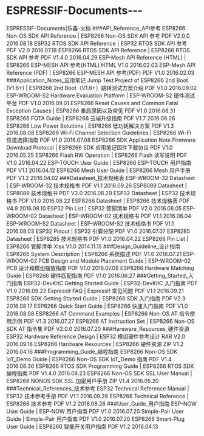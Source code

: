 # ESPRESSIF-Documents---
ESPRESSIF-Documents|乐鑫-文档
###API_Reference_API参考
	ESP8266 Non-OS SDK API Reference | ESP8266 Non-OS SDK API 参考
	PDF V2.0.0 2016.08.18
	ESP32 RTOS SDK API Reference | ESP32 RTOS SDK API 参考
	PDF V2.0 2016.07.18
	ESP8266 RTOS SDK API Reference | ESP8266 RTOS SDK API 参考
	PDF V1.4.0 2016.04.29
	ESP-Mesh API Reference (HTML) | ESP8266 ESP-MESH API 参考(HTML)
	HTML V1.0 2016.02.03
	ESP-Mesh API Reference (PDF) | ESP8266 ESP-MESH API 参考(PDF)
	PDF V1.0 2016.02.03
###Application_Notes_应用笔记
	Jump Test Project of ESP8266 2nd Boot (V1.6+) | ESP8266 2nd Boot（V1.6+）跳转测试方案介绍
	PDF V1.0 2016.09.02
	ESP-WROOM-S2 Hardware Evaluation Platform | ESP-WROOM-S2 硬件测试平台
	PDF V1.0 2016.09.01
	ESP8266 Reset Causes and Common Fatal Exception Causes | ESP8266 重启原因以及常见
	PDF V1.0 2016.08.31
	ESP8266 FOTA Guide | ESP8266 云端升级指南
	PDF V1.7 2016.08.26
	ESP8266 Low Power Solutions | ESP8266 低功耗解决方案
	PDF V1.3 2016.08.08
	ESP8266 Wi-Fi Channel Selection Guidelines | ESP8266 Wi-Fi 信道选择指南
	PDF V1.0 2016.07.08
	ESP8266 SDK Application Note Firmware Download Protocol | ESP8266 SDK 应用笔记固件下载协议
	PDF V1.0 2016.05.25
	ESP8266 Flash RW Operation | ESP8266 Flash 读写说明
	PDF V1.0 2016.04.22
	ESP-TOUCH User Guide | ESP8266 ESP-TOUCH 用户指南
	PDF V1.1 2016.04.12
	ESP8266 Mesh User Guide | ESP8266 Mesh 用户手册
	PDF V1.2 2016.04.02
###Datasheet_技术规格表
	ESP-WROOM-32 Datasheet | ESP-WROOM-32 技术规格书
	PDF V1.1 2016.09.26
	ESP8089 Datasheet | ESP8089 技术规格书
	PDF V2.0 2016.08.29
	ESP32 Datasheet | ESP32 技术规格书
	PDF V1.0 2016.08.22
	ESP8266 Datasheet | ESP8266 技术规格表
	PDF V4.9 2016.08.10
	ESP32 Pin List | ESP32 管脚清单
	PDF V2.0 2016.08.05
	ESP-WROOM-02 Datasheet | ESP-WROOM-02 技术规格书
	PDF V1.1 2016.08.04
	ESP-WROOM-S2 Datasheet | ESP-WROOM-S2 技术规格书
	PDF V1.1 2016.08.03
	ESP32 Pinout | ESP32 引脚分配
	PDF V1.0 2016.07.07
	ESP8285 Datasheet | ESP8285 技术规格书
	PDF V1.0 2016.04.22
	ESP8266 Pin List | ESP8266 管脚清单
	Xlsx V1.0 2014.11.15
###Design_Guideline_设计指南
	ESP8266 System Description | ESP8266 系统描述
	PDF V1.6 2016.07.21
	ESP-WROOM-02 PCB Design and Module Placement Guide | ESP-WROOM-02 PCB 设计和模组摆放指南
	PDF V1.0 2016.07.08
	ESP8266 Hardware Matching Guide | ESP8266 硬件匹配指南
	PDF V1.0 2016.06.27
###Getting_Started_入门指南
	ESP32-DevKitC Getting Started Guide | ESP32-DevKitC 入门指南
	PDF V1.0 2016.09.22
	Espressif FAQ | Espressif 常见问题
	PDF V1.1 2016.09.21
	ESP8266 SDK Getting Started Guide | ESP8266 SDK 入门指南
	PDF V2.3 2016.08.17
	ESP8266 Quick Start Guide | ESP8266 快速入门指南
	PDF V1.0 2016.08.08
	ESP8266 AT Command Examples | ESP8266 Non-OS AT 指令使用示例
	PDF V1.3 2016.07.27
	ESP8266 AT Instruction Set | ESP8266 Non-OS SDK AT 指令集
	PDF V2.0.0 2016.07.20
###Hareware_Resources_硬件资源
	ESP32 Hardware Reference Design | ESP32 模组硬件参考设计
	RAR V2.0 2016.09.18
	ESP8266 Hardware Resources | ESP8266 硬件资源
	ZIP V1.2 2016.04.16
###Programming_Guide_编程指南
	ESP8266 Non-OS SDK IoT_Demo Guide | ESP8266 Non-OS SDK IoT_Demo 指南
	PDF V1.4 2016.08.30
	ESP8266 RTOS SDK Programming Guide | ESP8266 RTOS SDK 编程指南
	PDF V1.4.0 2016.08.23
	ESP8266 Non-OS SDK SSL User Manual | ESP8266 NONOS SDK SSL 加密用户手册
	ZIP V1.4 2016.05.20
###Technical_References_技术参考
	ESP32 Technical Reference Manual | ESP32 技术参考手册
	PDF V1.1 2016.09.28
	ESP8266 Technical Reference | ESP8266 技术参考
	PDF V1.2 2016.08.26
###User_Guide_用户指南
	ESP-NOW User Guide | ESP-NOW 用户指南
	PDF V1.0 2016.07.20
	Simple-Pair User Guide | Simple-Pair 用户指南
	PDF V1.0 2016.07.20
	ESP8266 Smart-Plug User Guide | ESP8266 智能开关用户指南
	PDF V1.2 2016.04.13

